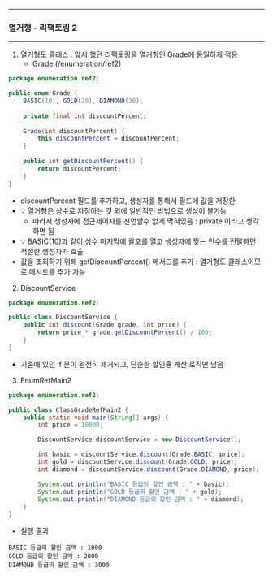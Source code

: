 -----
### 열거형 - 리팩토링 2
-----
1. 열거형도 클래스 : 앞서 했던 리팩토링을 열거형인 Grade에 동일하게 적용
   - Grade (/enumeration/ref2)
```java
package enumeration.ref2;

public enum Grade {
    BASIC(10), GOLD(20), DIAMOND(30);
    
    private final int discountPercent;
    
    Grade(int discountPercent) {
        this.discountPercent = discountPercent;
    }
    
    public int getDiscountPercent() {
        return discountPercent;
    }
}
```
   - discountPercent 필드를 추가하고, 생성자를 통해서 필드에 값을 저장한
   - 💡 열거형은 상수로 지정하는 것 외에 일반적인 방법으로 생성이 불가능
     + 따라서 생성자에 접근제어자를 선언할수 없게 막혀있음 : private 이라고 생각하면 됨
   - 💡 BASIC(10)과 같이 상수 마지막에 괄호를 열고 생성자에 맞는 인수를 전달하면 적절한 생성자가 호출
   - 값을 조회하기 위해 getDiscountPercent() 메서드를 추가 : 열거형도 클래스이므로 메서드를 추가 가능

2. DiscountService
```java
package enumeration.ref2;

public class DiscountService {
    public int discount(Grade grade, int price) {
        return price * grade.getDiscountPercent() / 100;
    }
}
```
   - 기존에 있던 if 문이 완전히 제거되고, 단순한 할인율 계산 로직만 남음

3. EnumRefMain2
```java
package enumeration.ref2;

public class ClassGradeRefMain2 {
    public static void main(String[] args) {
        int price = 10000;

        DiscountService discountService = new DiscountService();

        int basic = discountService.discount(Grade.BASIC, price);
        int gold = discountService.discount(Grade.GOLD, price);
        int diamond = discountService.discount(Grade.DIAMOND, price);

        System.out.println("BASIC 등급의 할인 금액 : " + basic);
        System.out.println("GOLD 등급의 할인 금액 : " + gold);
        System.out.println("DIAMOND 등급의 할인 금액 : " + diamond);
    }
}
```
   - 실행 결과
```
BASIC 등급의 할인 금액 : 1000
GOLD 등급의 할인 금액 : 2000
DIAMOND 등급의 할인 금액 : 3000
```
